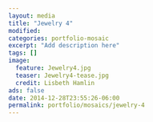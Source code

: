 ```yaml
---
layout: media
title: "Jewelry 4"
modified:
categories: portfolio-mosaic
excerpt: "Add description here"
tags: []
image:
  feature: Jewelry4.jpg
  teaser: Jewelry4-tease.jpg
  credit: Lisbeth Hamlin
ads: false
date: 2014-12-28T23:55:26-06:00
permalink: portfolio/mosaics/jewelry-4
---
```


